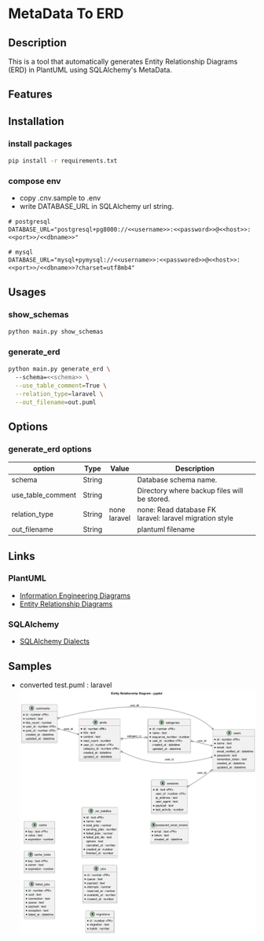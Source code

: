 
# MetaData To ERD

## Description

This is a tool that automatically generates Entity Relationship Diagrams (ERD) in PlantUML using SQLAlchemy's MetaData.

## Features

## Installation

### install packages
```bash
pip install -r requirements.txt
```

### compose env

- copy .cnv.sample to .env
- write DATABASE_URL in SQLAlchemy url string.

```dotenv
# postgresql
DATABASE_URL="postgresql+pg8000://<<username>>:<<password>>@<<host>>:<<port>>/<<dbname>>"
```

```dotenv
# mysql
DATABASE_URL="mysql+pymysql://<<username>>:<<passwored>>@<<host>>:<<port>>/<<dbname>>?charset=utf8mb4"
```

## Usages

### show_schemas

```bash
python main.py show_schemas
```

### generate_erd 

```bash
python main.py generate_erd \ 
  --schema=<<schema>> \
  --use_table_comment=True \
  --relation_type=laravel \
  --out_filename=out.puml  
```

## Options

### generate_erd options

| option            | Type    | Value           | Description                                                |
|-------------------|---------|-----------------|------------------------------------------------------------|
| schema            | String  |                 | Database schema name.                                      |
| use_table_comment | String  |                 | Directory where backup files will be stored.               |
| relation_type     | String  | none<br>laravel | none: Read database FK<br>laravel: laravel migration style |
| out_filename      | String  |                 | plantuml filename                                          |

## Links

### PlantUML

- [Information Engineering Diagrams](https://plantuml.com/en/ie-diagram)
- [Entity Relationship Diagrams](https://plantuml.com/en/er-diagram)

### SQLAlchemy

- [SQLAlchemy Dialects](https://docs.sqlalchemy.org/en/20/dialects/index.html)

## Samples

- converted test.puml : laravel
![Alt text](./samples/test.png?raw=true "test")
